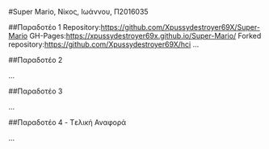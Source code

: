 #Super Mario, Νίκος, Ιωάννου, Π2016035

##Παραδοτέο 1
Repository:https://github.com/Xpussydestroyer69X/Super-Mario
GH-Pages:https://xpussydestroyer69x.github.io/Super-Mario/
Forked repository:https://github.com/Xpussydestroyer69X/hci
...

##Παραδοτέο 2

...

##Παραδοτέο 3

...

##Παραδοτέο 4 - Tελική Αναφορά

...
